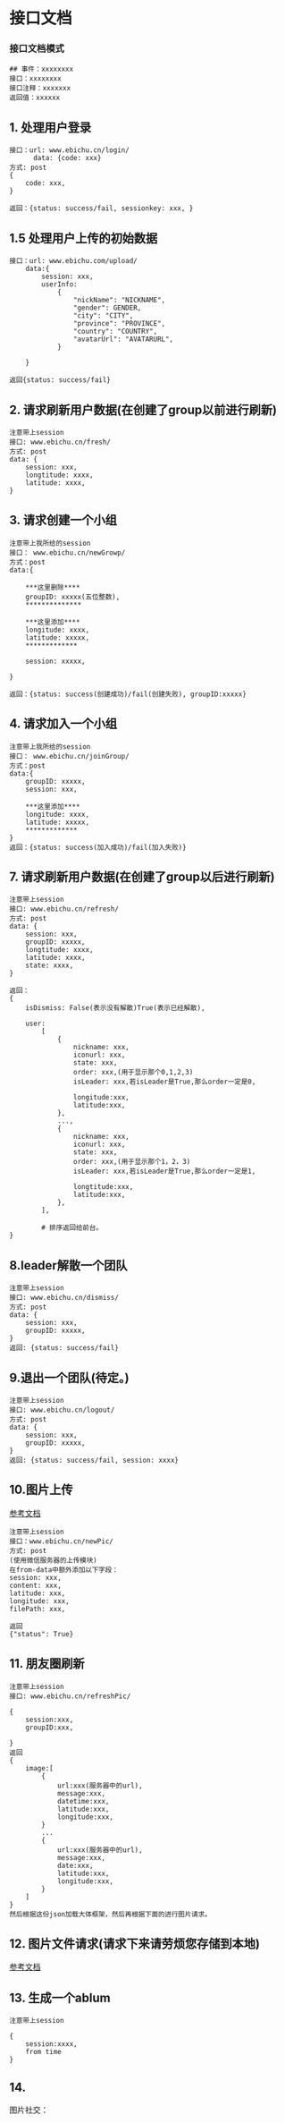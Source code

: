 # 接口文档

### 接口文档模式
	## 事件：xxxxxxxx
	接口：xxxxxxxx
	接口注释：xxxxxxx	
	返回值：xxxxxx

## 1. 处理用户登录
	接口：url: www.ebichu.cn/login/
		  data: {code: xxx}
	方式: post
	{
		code: xxx,
	}
		  
	返回：{status: success/fail, sessionkey: xxx, }
	
	
## 1.5 处理用户上传的初始数据
	接口：url: www.ebichu.com/upload/
		data:{
			session: xxx,
			userInfo:
				{
	    			"nickName": "NICKNAME",
				    "gender": GENDER,
				    "city": "CITY",
				    "province": "PROVINCE",
				    "country": "COUNTRY",
				    "avatarUrl": "AVATARURL",
			    }

		}
		
	返回{status: success/fail}



## 2. 请求刷新用户数据(在创建了group以前进行刷新)
	注意带上session
	接口: www.ebichu.cn/fresh/
	方式: post
	data: {
		session: xxx,
		longtitude: xxxx,
		latitude: xxxx,
	}
	
	
	
	
## 3. 请求创建一个小组
	注意带上我所给的session
	接口： www.ebichu.cn/newGrowp/
	方式：post
	data:{
	
		***这里删除****
		groupID: xxxxx(五位整数),
		**************
		
		***这里添加****
		longitude: xxxx,
		latitude: xxxxx,
		*************
		
		session: xxxxx,
		
	}
	
	返回：{status: success(创建成功)/fail(创建失败), groupID:xxxxx}
	
	
## 4. 请求加入一个小组
	注意带上我所给的session
	接口： www.ebichu.cn/joinGroup/
	方式：post
	data:{
		groupID: xxxxx,
		session: xxx,
		
		***这里添加****
		longitude: xxxx,
		latitude: xxxxx,
		*************
	}
	返回：{status: success(加入成功)/fail(加入失败)}
	
	
## 7. 请求刷新用户数据(在创建了group以后进行刷新)
	注意带上session
	接口: www.ebichu.cn/refresh/
	方式: post
	data: {
		session: xxx,
		groupID: xxxxx,
		longtitude: xxxx,
		latitude: xxxx,
		state: xxxx,
	}
	
	返回：
	{
		isDismiss: False(表示没有解散)True(表示已经解散),
		
		user:
			[
				{
					nickname: xxx,
					iconurl: xxx,
					state: xxx,
					order: xxx,(用于显示那个0,1,2,3)
					isLeader: xxx,若isLeader是True,那么order一定是0,
					
					longitude:xxx,
					latitude:xxx,
				},
				...,
				{
					nickname: xxx,
					iconurl: xxx,
					state: xxx,
					order: xxx,(用于显示那个1，2，3)
					isLeader: xxx,若isLeader是True,那么order一定是1,
					
					longtitude:xxx,
					latitude:xxx,
				},
			],
			
			# 排序返回给前台。
	}
	
	
	
	
## 8.leader解散一个团队
	注意带上session
	接口: www.ebichu.cn/dismiss/
	方式: post
	data: {
		session: xxx,
		groupID: xxxxx,
	}
	返回: {status: success/fail}
	
## 9.退出一个团队(待定。)
	注意带上session
	接口: www.ebichu.cn/logout/
	方式: post
	data: {
		session: xxx,
		groupID: xxxxx,
	}
	返回: {status: success/fail, session: xxxx}
	
	
## 10.图片上传
<a href="https://mp.weixin.qq.com/debug/wxadoc/dev/api/network-file.html#wxuploadfileobject">参考文档</a>

	注意带上session
	接口：www.ebichu.cn/newPic/
	方式: post
	(使用微信服务器的上传模块)
	在from-data中额外添加以下字段：
	session: xxx,
	content: xxx,
	latitude: xxx,
	longitude: xxx,
	filePath: xxx,

	返回
	{"status": True}
	

## 11. 朋友圈刷新

	注意带上session
	接口: www.ebichu.cn/refreshPic/
	
	{
		session:xxx,
		groupID:xxx,
		
	}
	返回
	{
		image:[
			{
				url:xxx(服务器中的url),
				message:xxx,
				datetime:xxx,
				latitude:xxx,
				longitude:xxx,
			}
			...
			{
				url:xxx(服务器中的url),
				message:xxx,
				date:xxx,
				latitude:xxx,
				longitude:xxx,
			}
		]
	}	
	然后根据这份json加载大体框架，然后再根据下面的进行图片请求。
	
## 12. 图片文件请求(请求下来请劳烦您存储到本地)
<a href="https://mp.weixin.qq.com/debug/wxadoc/dev/api/network-file.html#wxdownloadfileobject">参考文档</a>
	
## 13. 生成一个ablum
	
	注意带上session
	
	{
		session:xxxx,
		from time
	}
	
	
## 14. 


图片社交：
	
